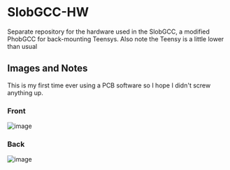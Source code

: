 # SlobGCC-HW
Separate repository for the hardware used in the SlobGCC, a modified PhobGCC for back-mounting Teensys.
Also note the Teensy is a little lower than usual

## Images and Notes
This is my first time ever using a PCB software so I hope I didn't screw anything up.

### Front
![image](https://user-images.githubusercontent.com/22358804/194345097-e21f4410-6725-40ea-b07c-94ab45e19f1f.png)

### Back
![image](https://user-images.githubusercontent.com/22358804/194345173-89acbdbe-0dda-4a32-949a-fa8cbdc18827.png)

